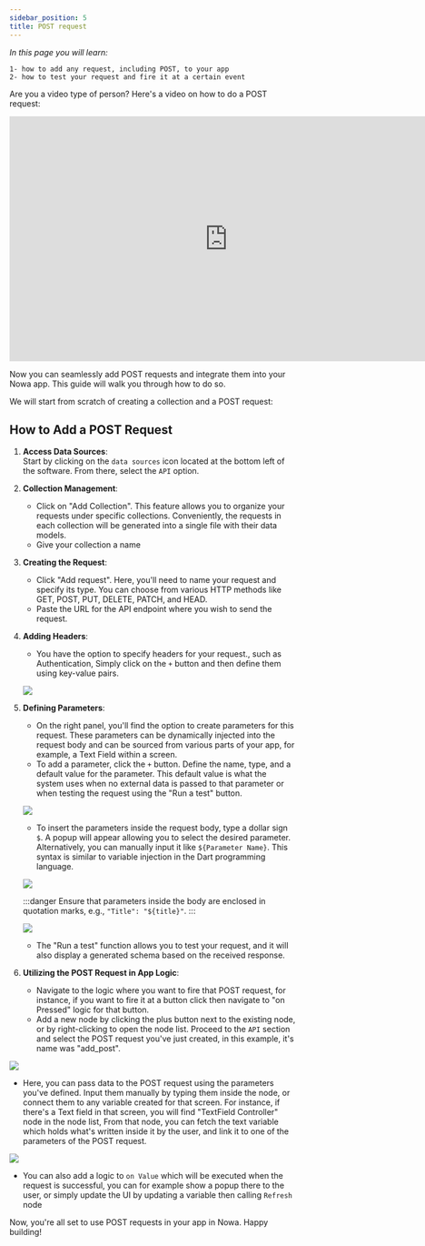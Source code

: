 ```yaml
---
sidebar_position: 5
title: POST request
---
```

*In this page you will learn:*
```
1- how to add any request, including POST, to your app
2- how to test your request and fire it at a certain event   
```

Are you a video type of person? Here's a video on how to do a POST request:

<iframe width="767" height="431" src="https://www.youtube.com/embed/3O669BtzpTs" title="API POST tutorial  | Use Airtable and Nowa to build a &quot;Submit Feedback&quot; Page" frameborder="0" allow="accelerometer; autoplay; clipboard-write; encrypted-media; gyroscope; picture-in-picture; web-share" referrerpolicy="strict-origin-when-cross-origin" allowfullscreen></iframe>

Now you can seamlessly add POST requests and integrate them into your Nowa app. This guide will walk you through how to do so.

We will start from scratch of creating a collection and a POST request:

## **How to Add a POST Request**

1. **Access Data Sources**:  
   Start by clicking on the `data sources` icon located at the bottom left of the software. From there, select the `API` option.

2. **Collection Management**:  
   - Click on "Add Collection". This feature allows you to organize your requests under specific collections. Conveniently, the requests in each collection will be generated into a single file with their data models.
   - Give your collection a name

3. **Creating the Request**:  
   - Click "Add request". Here, you'll need to name your request and specify its type. You can choose from various HTTP methods like GET, POST, PUT, DELETE, PATCH, and HEAD.
   - Paste the URL for the API endpoint where you wish to send the request.

4. **Adding Headers**:  
   - You have the option to specify headers for your request., such as Authentication, Simply click on the `+` button and then define them using key-value pairs.

   ![](./img/header_post.png)

5. **Defining Parameters**:  
   - On the right panel, you'll find the option to create parameters for this request. These parameters can be dynamically injected into the request body and can be sourced from various parts of your app, for example, a Text Field within a screen.
   - To add a parameter, click the `+` button. Define the name, type, and a default value for the parameter. This default value is what the system uses when no external data is passed to that parameter or when testing the request using the "Run a test" button.

   ![](./img/param_post.png)

   - To insert the parameters inside the request body, type a dollar sign `$`. A popup will appear allowing you to select the desired parameter. Alternatively, you can manually input it like `${Parameter Name}`. This syntax is similar to variable injection in the Dart programming language.

    ![](./img/popup_dollar.png)
   
   :::danger
   Ensure that parameters inside the body are enclosed in quotation marks, e.g., `"Title": "${title}"`.
   :::

    ![](./img/inject_body.png)


   - The "Run a test" function allows you to test your request, and it will also display a generated schema based on the received response.

6. **Utilizing the POST Request in App Logic**:
   - Navigate to the logic where you want to fire that POST request, for instance, if you want to fire it at a button click then navigate  to "on Pressed" logic for that button. 
   - Add a new node by clicking the plus button next to the existing node, or by right-clicking to open the node list. Proceed to the `API` section and select the POST request you've just created, in this example, it's name was "add_post".
   
  ![](./img/post_in_circuitPanel.png)

   - Here, you can pass data to the POST request using the parameters you've defined. Input them manually by typing them inside the node, or connect them to any variable created for that screen. For instance, if there's a Text field in that screen, you will find "TextField Controller" node in the node list, From that node, you can fetch the text variable which holds what's written inside it by the user, and link it to one of the parameters of the POST request.

  ![](./img/post_in_circuit.png)

  - You can also add a logic to `on Value` which will be executed when the request is successful, you can for example show a popup there to the user, or simply update the UI by updating a variable then calling `Refresh` node


Now, you're all set to use POST requests in your app in Nowa. Happy building!